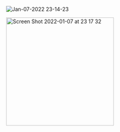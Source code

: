 ![Jan-07-2022 23-14-23](https://user-images.githubusercontent.com/37787994/148633916-c94a2712-8704-4b28-9b4d-ca40016fee87.gif)

<img width="291" alt="Screen Shot 2022-01-07 at 23 17 32" src="https://user-images.githubusercontent.com/37787994/148633922-a3bca3ee-a28c-4394-9293-a81640b5ed3d.png">
